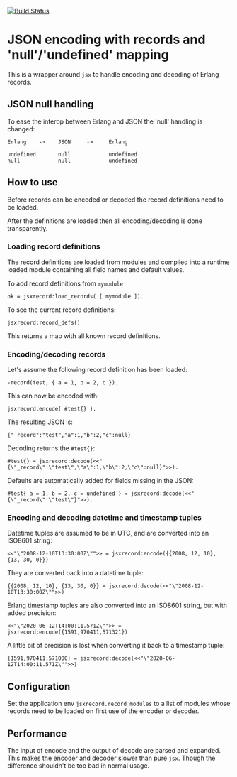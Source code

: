 [![Build Status](https://travis-ci.org/zotonic/jsxrecord.svg?branch=master)](https://travis-ci.org/zotonic/jsxrecord)

# JSON encoding with records and 'null'/'undefined' mapping

This is a wrapper around `jsx` to handle encoding and decoding of Erlang records.

## JSON null handling

To ease the interop between Erlang and JSON the 'null' handling is changed:

    Erlang    ->    JSON     ->     Erlang

    undefined       null            undefined
    null            null            undefined


## How to use

Before records can be encoded or decoded the record definitions need to be loaded.

After the definitions are loaded then all encoding/decoding is done transparently.

### Loading record definitions

The record definitions are loaded from modules and compiled into a runtime loaded module
containing all field names and default values.

To add record definitions from `mymodule`

    ok = jsxrecord:load_records( [ mymodule ]).

To see the current record definitions:

    jsxrecord:record_defs()

This returns a map with all known record definitions.

### Encoding/decoding records

Let's assume the following record definition has been loaded:

    -record(test, { a = 1, b = 2, c }).

This can now be encoded with:

    jsxrecord:encode( #test{} ).

The resulting JSON is:

    {"_record":"test","a":1,"b":2,"c":null}

Decoding returns the `#test{}`:

    #test{} = jsxrecord:decode(<<"{\"_record\":\"test\",\"a\":1,\"b\":2,\"c\":null}">>).

Defaults are automatically added for fields missing in the JSON:

    #test{ a = 1, b = 2, c = undefined } = jsxrecord:decode(<<"{\"_record\":\"test\"}">>).
    
### Encoding and decoding datetime and timestamp tuples

Datetime tuples are assumed to be in UTC, and are converted into an ISO8601 string:

    <<"\"2008-12-10T13:30:00Z\"">> = jsxrecord:encode({{2008, 12, 10}, {13, 30, 0}})
    
They are converted back into a datetime tuple:
    
    {{2008, 12, 10}, {13, 30, 0}} = jsxrecord:decode(<<"\"2008-12-10T13:30:00Z\"">>)
    
Erlang timestamp tuples are also converted into an ISO8601 string, but with added precision:

    <<"\"2020-06-12T14:00:11.571Z\"">> = jsxrecord:encode({1591,970411,571321})
    
A little bit of precision is lost when converting it back to a timestamp tuple:

    {1591,970411,571000} = jsxrecord:decode(<<"\"2020-06-12T14:00:11.571Z\"">>)
    

## Configuration

Set the application env `jsxrecord.record_modules` to a list of modules whose records need to
be loaded on first use of the encoder or decoder.


## Performance

The input of encode and the output of decode are parsed and expanded.
This makes the encoder and decoder slower than pure `jsx`.
Though the difference shouldn't be too bad in normal usage.
